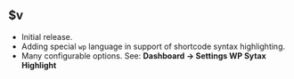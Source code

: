 ## $v

- Initial release.
- Adding special `wp` language in support of shortcode syntax highlighting.
- Many configurable options. See: **Dashboard → Settings WP Sytax Highlight**
